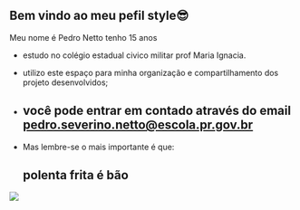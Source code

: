 ## Bem vindo ao meu pefil style😎 ##
Meu nome é Pedro Netto tenho 15 anos
- estudo no colégio estadual civico militar prof Maria Ignacia.
- utilizo este espaço para minha organização e compartilhamento dos projeto desenvolvidos;
- ## você pode entrar em contado através do email pedro.severino.netto@escola.pr.gov.br ##

- Mas lembre-se o mais importante é que:
  ## polenta frita é bão ##

  
![](https://media.tenor.com/rocmx3Hz3dsAAAAM/the-rock-meme.gif)
